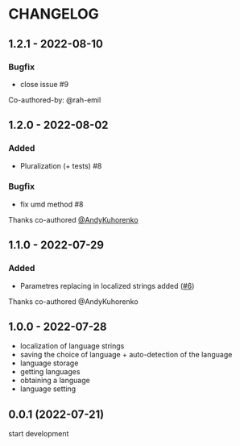 # CHANGELOG

## 1.2.1 - 2022-08-10

### Bugfix

- close issue #9

Co-authored-by: @rah-emil

## 1.2.0 - 2022-08-02

### Added

- Pluralization (+ tests) #8

### Bugfix

- fix umd method #8

Thanks co-authored [@AndyKuhorenko](https://github.com/AndyKuhorenko)

## 1.1.0 - 2022-07-29

### Added

- Parametres replacing in localized strings added ([#6](https://github.com/LeadrateMSK/lieu/pull/6))

Thanks co-authored @AndyKuhorenko

## 1.0.0 - 2022-07-28

- localization of language strings
- saving the choice of language + auto-detection of the language
- language storage
- getting languages
- obtaining a language
- language setting

## 0.0.1 (2022-07-21)

start development
